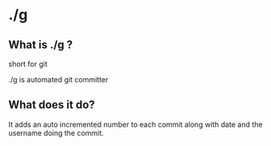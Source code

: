 # ./g

## What is ./g ?

short for git

./g is automated git committer

## What does it do?

It adds an auto incremented number to each commit along with date and the username doing the commit.


